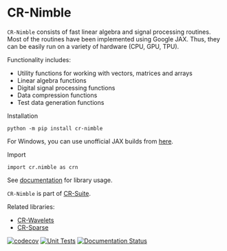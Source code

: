 # CR-Nimble

`CR-Nimble` consists of fast linear algebra
and signal processing routines.
Most of the routines have been implemented using
Google JAX. Thus, they can be easily run on
a variety of hardware (CPU, GPU, TPU).

Functionality includes:

* Utility functions for working with vectors, matrices and arrays
* Linear algebra functions
* Digital signal processing functions
* Data compression functions
* Test data generation functions


Installation

```{shell}
python -m pip install cr-nimble
```

For Windows, you can use unofficial JAX builds
from [here](https://github.com/cloudhan/jax-windows-builder).

Import

```{python}
import cr.nimble as crn
```

See [documentation](https://cr-nimble.readthedocs.io)
for library usage.

`CR-Nimble` is part of
[CR-Suite](https://carnotresearch.github.io/cr-suite/).

Related libraries:

* [CR-Wavelets](https://cr-wavelets.readthedocs.io)
* [CR-Sparse](https://cr-sparse.readthedocs.io)


[![codecov](https://codecov.io/gh/carnotresearch/cr-nimble/branch/main/graph/badge.svg?token=PX1MGTZ7VL)](https://codecov.io/gh/carnotresearch/cr-nimble) 
[![Unit Tests](https://github.com/carnotresearch/cr-nimble/actions/workflows/ci.yml/badge.svg)](https://github.com/carnotresearch/cr-nimble/actions/workflows/ci.yml)
[![Documentation Status](https://readthedocs.org/projects/cr-nimble/badge/?version=latest)](https://cr-nimble.readthedocs.io/en/latest/?badge=latest)
